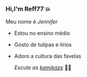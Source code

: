 ### Hi,I'm Reff77 💥

Meu nome é *Jennifer*
* Estou no ensino médio
* Gosto de tulipas e lírios
* Adoro a cultura das favelas

  *Escute as [kamikaze](https://youtu.be/hpOcK-DGd_E?si=UjhxPHj7BGU5PoUq)* 🦴🐾
